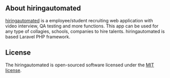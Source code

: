 ## About hiringautomated

[hiringautomated](https://hiringautomated.com) is a employee/student recruiting web application with video interview, QA testing and more functions. This app can be used for any type of collagies, schools, companies to hire talents.
hiringautomated is based Laravel PHP framework.

## License

The hiringautomated is open-sourced software licensed under the [MIT license](https://opensource.org/licenses/MIT).
